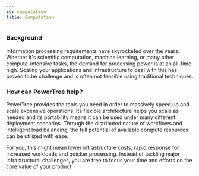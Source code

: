 ```yaml
---
id: computation
title: Computation
---
```


### Background

Information processing requirements have skyrocketed over the years. Whether it's scientific computation, machine learning, or many other compute-intensive tasks, the demand for processing power is at an all-time high.
Scaling your applications and infrastructure to deal with this has proven to be challenge and is often not feasible using traditional techniques.

### How can PowerTree help?

PowerTree provides the tools you need in order to massively speed up and scale expensive operations.
Its flexible architecture helps you scale as needed and its portability means it can be used under many different deployment scenarios.
Through the distributed nature of workflows and intelligent load balancing, the full potential of available compute resources can be utilized with ease.

For you, this might mean lower infrastructure costs, rapid response for increased workloads and quicker processing. Instead of tackling major infrastructural challenges, you are free to focus your time and efforts on the core value of your product.
